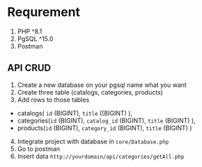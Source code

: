 # Requrement

1. PHP ^8.1
2. PgSQL ^15.0
3. Postman

## API CRUD
1. Create a new database on your pgsql name what you want
2. Create three table (catalogs, categories, products)
3. Add rows to those tables 
  * catalogs( `id` (BIGINT), `title` ((BIGINT) ), 
  * categories(`id` (BIGINT), `catalog_id` (BIGINT), `title` (BIGINT) ), 
  * products(`id` (BIGINT), `category_id` (BIGINT), `title` (BIGINT) )
4. Integrate project with database in `core/Database.php`
5. Go to postman
6. Insert data `http://yourdomain/api/categories/getAll.php`
